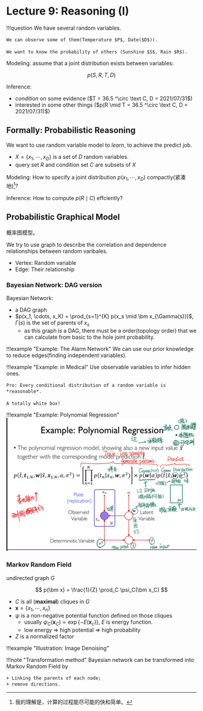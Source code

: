 # Lecture 9: Reasoning (I)

!!!question
    We have several random variables.
    
    We can observe some of them(Temperature $P$, Date($D$)).

    We want to know the probability of others (Sunshine $S$, Rain $R$).

Modeling: assume that a joint distribution exists between variables:

$$
p(S,R,T,D)
$$

Inference: 

+ *condition* on some evidence ($T = 36.5 ^\circ \text C, D = 2021/07/31$)
+ interested in some other things ($p(R \mid T = 36.5 ^\circ \text C, D = 2021/07/31)$)

## Formally: Probabilistic Reasoning

We want to use random variable model to *learn*, to achieve the predict job.

+ $X = \{x_1, \cdots, x_D\}$ is a set of $D$ random variables.
+ query set $R$ and condition set $C$ are subsets of $X$

Modeling: How to specify a joint distribution $p(x_1, \cdots, x_D)$ compactly(紧凑地)[^1]?

[^1]: 我的理解是，计算的过程能尽可能的快和简单。

Inference: How to compute $p(R \mid C)$ effciently?

## Probabilistic Graphical Model

概率图模型。

We try to use graph to describe the correlation and dependence relationships between random varibales.

+ Vertex: Random variable
+ Edge: Their relationship

### Bayesian Network: DAG version

Bayesian Network:

+ a DAG graph
+ $p(x_1, \cdots, x_K) = \prod_{s=1}^{K} p(x_s \mid \bm x_{\Gamma(s)})$, $\Gamma(s)$ is the set of parents of $x_s$
    + as this graph is a DAG, there must be a order(topology order) that we can calculate from basic to the hole joint probability.

!!!example "Example: The Alarm Network"
    We can use our prior knowledge to reduce edges(finding independent variables).

!!!example "Example: in Medical"
    Use observable variables to infer hidden ones.

    Pro: Every conditional distribution of a random variable is *reasonable*.

    A totally white box!

!!!example "Example: Polynomial Regression" 
    ![](lec9.assets/2022-05-10-00-07-32.png)    

### Markov Random Field

undirected graph $G$

$$
p(\bm x) = \frac{1}{Z} \prod_C \psi_C(\bm x_C)
$$

+ $C$ is all (**maximal**) cliques in $G$
+ $\bm x = \{x_1, \cdots, x_n\}$
+ $\psi$ is a non-negative potential function defined on those cliques
    + usually $\psi_C(\bm x_C) = \exp\{-E(\bm x_c)\}$, $E$ is energy function.
    + low energy => high potential => high probability
+ $Z$ is a normalized factor


!!!example "Illustration: Image Denoising"

!!!note "Transformation method"
    Bayesian network can be transformed into Markov Random Field by

    + Linking the parents of each node;
    + remove directions.